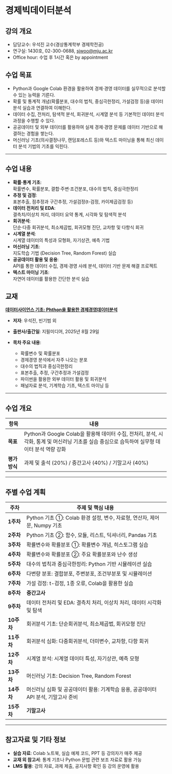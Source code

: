 # 경제빅데이터분석

## 강의 개요

- 담당교수: 우석진 교수(경상통계학부 경제학전공)
- 연구실: 1430호, 02-300-0688, sjwoo@mju.ac.kr
- Office hour: 수업 후 1시간 혹은 by appointment 

## 수업 목표

- Python과 Google Colab 환경을 활용하여 경제·경영 데이터를 실무적으로 분석할 수 있는 능력을 기른다.  
- 확률 및 통계적 개념(확률분포, 대수의 법칙, 중심극한정리, 가설검정 등)을 데이터 분석 실습과 연결하여 이해한다.  
- 데이터 수집, 전처리, 탐색적 분석, 회귀분석, 시계열 분석 등 기본적인 데이터 분석 과정을 수행할 수 있다.  
- 공공데이터 및 외부 데이터를 활용하여 실제 경제·경영 문제를 데이터 기반으로 해결하는 경험을 쌓는다.  
- 머신러닝 기초(의사결정나무, 랜덤포레스트 등)와 텍스트 마이닝을 통해 최신 데이터 분석 기법의 기초를 익힌다.  

---

## 수업 내용

- **확률·통계 기초**:  
  확률변수, 확률분포, 결합·주변·조건분포, 대수의 법칙, 중심극한정리  
- **추정 및 검정**:  
  표본추출, 점추정과 구간추정, 가설검정(t-검정, 카이제곱검정 등)  
- **데이터 전처리 및 EDA**:  
  결측치/이상치 처리, 데이터 요약 통계, 시각화 및 탐색적 분석  
- **회귀분석**:  
  단순·다중 회귀분석, 최소제곱법, 회귀모형 진단, 교차항 및 다항식 회귀  
- **시계열 분석**:  
  시계열 데이터의 특성과 모형화, 자기상관, 예측 기법  
- **머신러닝 기초**:  
  지도학습 기법 (Decision Tree, Random Forest) 실습  
- **공공데이터 활용 및 응용**:  
  API를 통한 데이터 수집, 경제·경영 사례 분석, 데이터 기반 문제 해결 프로젝트  
- **텍스트 마이닝 기초**:  
  자연어 데이터를 활용한 간단한 분석 실습  


##  교재  
[**데이터사이언스 기초: Phthon을 활용한 경제경영데이터분석**](https://product.kyobobook.co.kr/detail/S000217427975)  
- **저자**: 우석진, 빈기범 외  
- **출판사/출간일**: 지필미디어, 2025년 8월 29일

- **목차 주요 내용**:  
  - 확률변수 및 확률분포  
  - 경제경영 분석에서 자주 나오는 분포  
  - 대수의 법칙과 중심극한정리  
  - 표본추출, 추정, 구간추정과 가설검정  
  - 파이썬을 활용한 외부 데이터 활용 및 회귀분석  
  - 패널자료 분석, 기계학습 기초, 텍스트 마이닝 등  

---

##  수업 개요

| 항목             | 내용 |
|------------------|------|
| **목표**         | Python과 Google Colab을 활용해 데이터 수집, 전처리, 분석, 시각화, 통계 및 머신러닝 기초를 실습 중심으로 습득하여 실무형 데이터 분석 역량 강화 |
| **평가 방식**    | 과제 및 출석 (20%) / 중간고사 (40%) / 기말고사 (40%) |

---

##  주별 수업 계획

| 주차   | 주제 및 핵심 내용 |
|--------|------------------|
| **1주차**  | Python 기초 ①: Colab 환경 설정, 변수, 자료형, 연산자, 제어문, Numpy 기초 |
| **2주차**  | Python 기초 ②: 함수, 모듈, 리스트, 딕셔너리, Pandas 기초 |
| **3주차**  | 확률변수와 확률분포 ①: 확률변수 개념, 히스토그램 실습 |
| **4주차**  | 확률변수와 확률분포 ②: 주요 확률분포와 난수 생성 |
| **5주차**  | 대수의 법칙과 중심극한정리: Python 기반 시뮬레이션 실습 |
| **6주차**  | 다변량 분포: 결합분포, 주변분포, 조건부분포 및 시뮬레이션 |
| **7주차**  | 가설 검정: t-검정, 1종 오류, Colab을 활용한 실습 |
| **8주차**  | **중간고사** |
| **9주차**  | 데이터 전처리 및 EDA: 결측치 처리, 이상치 처리, 데이터 시각화 및 탐색 |
| **10주차** | 회귀분석 기초: 단순회귀분석, 최소제곱법, 회귀모형 진단 |
| **11주차** | 회귀분석 심화: 다중회귀분석, 더미변수, 교차항, 다항 회귀 |
| **12주차** | 시계열 분석: 시계열 데이터 특성, 자기상관, 예측 모형 |
| **13주차** | 머신러닝 기초: Decision Tree, Random Forest |
| **14주차** | 머신러닝 심화 및 공공데이터 활용: 기계학습 응용, 공공데이터 API 분석, 기말고사 준비 |
| **15주차** | **기말고사** |

---

##  참고자료 및 기타 정보

- **실습 자료**: Colab 노트북, 실습 예제 코드, PPT 등 강의자가 매주 제공  
- **교재 외 참고서**: 통계 기초나 Python 문법 관련 보조 자료로 활용 가능  
- **LMS 활용**: 강의 자료, 과제 제출, 공지사항 확인 등 강의 운영에 활용  
